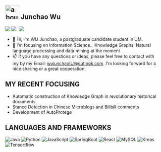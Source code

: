 ## <img width="45" alt="about" src="https://raw.github.com/elizarov/elizarov/master/about.png"> Junchao Wu
![](https://github.com/halfrost/halfrost/blob/master/icons/header_.png)
<a href="http://www.wujunchao.top/" target="_blank"><img src="https://img.shields.io/badge/%E4%B8%AA%E4%BA%BA%E7%AB%99%E7%82%B9-%E6%98%A5%E5%A4%A9%E5%92%8C%E7%88%B1%E6%83%85%E3%81%AE%E6%A8%B1%E8%8A%B1🌸-pink"></a>&nbsp;&nbsp;<a href="https://www.cnblogs.com/wujunchao/" target="_blank"><img src="https://img.shields.io/badge/%E5%8D%9A%E5%AE%A2%E5%9B%AD-%E6%A2%A6%E6%B7%91%E7%9A%84%E6%A8%B1%E8%8A%B1%E5%BA%84-blue"></a>&nbsp;&nbsp;
- 👋 Hi, I’m WU Junchao, a postgraduate candidate student in UM.
- 👀 I’m focusing on Information Science、Knowledge Graphs, Natural language processing and data mining at the moment
- 📫 if you have any questions or ideas, please feel free to contact with my by my Email: wujunchaoIU@outlook.com. I'm looking forward for a nice sharing or a great cooperation.

## **MY RECENT FOCUSING**
- Automatic construction of Knowledge Graph in revolutionary historical documents
- Stance Detection in Chinese Microblogs and Billbill comments
- Development of AutoProtege

## **LANGUAGES AND FRAMEWORKS**
![Java](https://img.shields.io/badge/-Java-192133?style=flat-square&logo=java&logoColor=white)
![Python](https://img.shields.io/badge/-Python-192133?style=flat-square&logo=python&logoColor=white)
![JavaScript](https://img.shields.io/badge/-JavaScript-192133?style=flat-square&logo=javaScript&logoColor=white)
![SpringBoot](https://img.shields.io/badge/-SpringBoot-192133?style=flat-square&logo=spring&logoColor=white)
![React](https://img.shields.io/badge/-React-192133?style=flat-square&logo=react&logoColor=white)
![MySQL](https://img.shields.io/badge/-MySQL-192133?style=flat-square&logo=mysql&logoColor=white)
![Kreas](https://img.shields.io/badge/-Kreas-192133?style=flat-square&logo=figma&logoColor=white)
![Tensortflow](https://img.shields.io/badge/-Tensortflow-192133?style=flat-square&logo=figma&logoColor=white)
